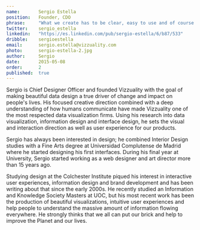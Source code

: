 ```yaml
---
name:       Sergio Estella
position:   Founder, CDO
phrase:     "What we create has to be clear, easy to use and of course beautiful!"
twitter:    sergio_estella
linkedin:   "https://es.linkedin.com/pub/sergio-estella/6/b87/533"
dribble:	sergioestella
email:      sergio.estella@vizzuality.com
photo:		sergio-estella-2.jpg
author:     Sergio
date:       2015-05-08
order: 		2
published:  true
---
```


 Sergio is Chief Designer Officer and founded Vizzuality with the goal of making beautiful data design a true driver of change and impact on people's lives. His focused creative direction combined with a deep understanding of how humans communicate have made Vizzuality one of the most respected data visualization firms. Using his research into data visualization, information design and interface design, he sets the visual and interaction direction as well as user experience for our products.

Sergio has always been interested in design; he combined Interior Design studies with a Fine Arts degree at Universidad Complutense de Madrid where he started designing his first interfaces. During his final year at University, Sergio started working as a web designer and art director more than 15 years ago.

Studying design at the Colchester Institute piqued his interest in interactive user experiences, information design and brand development and has been writing about that since the early 2000s. He recently studied an Information and Knowledge Society Masters at UOC, but his most recent work has been the production of beautiful visualizations, intuitive user experiences and help people to understand the massive amount of information flowing everywhere. He strongly thinks that we all can put our brick and help to improve the Planet and our lives.
